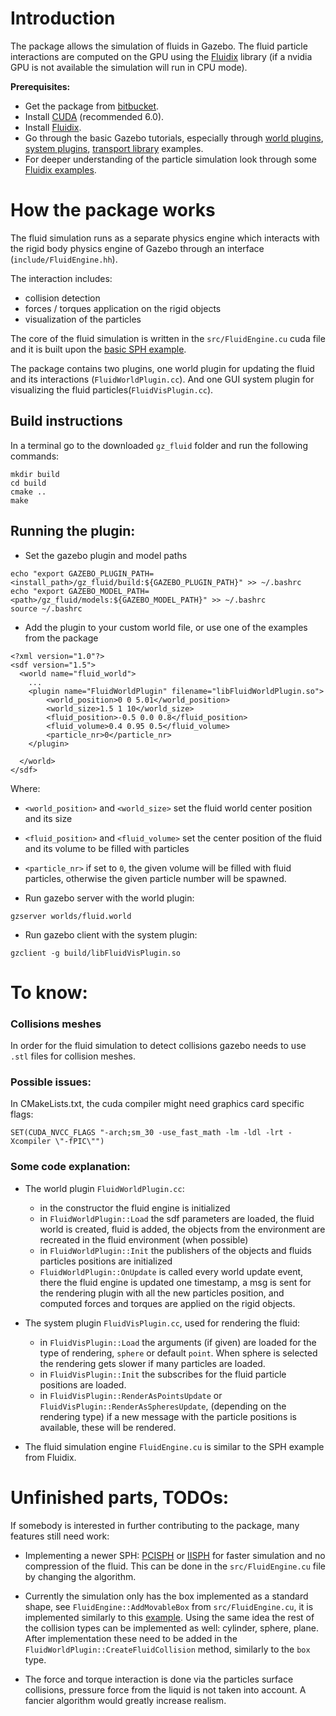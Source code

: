 # Introduction

The package allows the simulation of fluids in Gazebo. The fluid particle interactions are computed on the GPU 
using the [Fluidix](http://onezero.ca/documentation/) library (if a nvidia GPU is not available the simulation will run in CPU mode).

**Prerequisites:**

 * Get the package from [bitbucket](https://bitbucket.org/ahaidu/gz_fluid).
 * Install [CUDA](https://developer.nvidia.com/cuda-downloads) (recommended 6.0).
 * Install [Fluidix](http://onezero.ca/documentation/).
 * Go through the basic Gazebo tutorials, especially through [world plugins](http://gazebosim.org/tutorials?tut=plugins_world), [system plugins](http://gazebosim.org/tutorials?tut=system_plugin), [transport library](http://gazebosim.org/tutorials?cat=transport) examples.
 * For deeper understanding of the particle simulation look through some [Fluidix examples](http://onezero.ca/sample/?id=general_basic).

# How the package works

The fluid simulation runs as a separate physics engine which interacts with the rigid body physics engine of Gazebo through an interface (`include/FluidEngine.hh`). 

The interaction includes:
 * collision detection
 * forces / torques application on the rigid objects
 * visualization of the particles

The core of the fluid simulation is written in the `src/FluidEngine.cu` cuda file and it is built upon the [basic SPH example](http://onezero.ca/sample/?id=general_sph).

The package contains two plugins, one world plugin for updating the fluid and its interactions (`FluidWorldPlugin.cc`). And one GUI system plugin for visualizing the fluid particles(`FluidVisPlugin.cc`).

## Build instructions

In a terminal go to the downloaded `gz_fluid` folder and run the following commands:

~~~
mkdir build
cd build
cmake ..
make
~~~

## Running the plugin:

 * Set the gazebo plugin and model paths
~~~
echo "export GAZEBO_PLUGIN_PATH=<install_path>/gz_fluid/build:${GAZEBO_PLUGIN_PATH}" >> ~/.bashrc
echo "export GAZEBO_MODEL_PATH=<path>/gz_fluid/models:${GAZEBO_MODEL_PATH}" >> ~/.bashrc
source ~/.bashrc
~~~
 * Add the plugin to your custom world file, or use one of the examples from the package
~~~
<?xml version="1.0"?>
<sdf version="1.5">
  <world name="fluid_world">
    ...
    <plugin name="FluidWorldPlugin" filename="libFluidWorldPlugin.so">
		<world_position>0 0 5.01</world_position>
		<world_size>1.5 1 10</world_size>
		<fluid_position>-0.5 0.0 0.8</fluid_position>
		<fluid_volume>0.4 0.95 0.5</fluid_volume>
		<particle_nr>0</particle_nr>
	</plugin>

  </world>
</sdf>
~~~
Where:
  * `<world_position>` and `<world_size>` set the fluid world center position and its size
  * `<fluid_position>` and `<fluid_volume>` set the center position of the fluid and its volume to be filled with particles
  * `<particle_nr>` if set to `0`, the given volume will be filled with fluid particles, otherwise the given particle number will be spawned.


 * Run gazebo server with the world plugin:
~~~
gzserver worlds/fluid.world
~~~
 * Run gazebo client with the system plugin:
~~~
gzclient -g build/libFluidVisPlugin.so
~~~


# To know:

### Collisions meshes

In order for the fluid simulation to detect collisions gazebo needs to use `.stl` files for collision meshes.


### Possible issues:

In CMakeLists.txt, the cuda compiler might need graphics card specific flags:

  `SET(CUDA_NVCC_FLAGS "-arch;sm_30 -use_fast_math -lm -ldl -lrt -Xcompiler \"-fPIC\"")`
  
### Some code explanation:

 * The world plugin `FluidWorldPlugin.cc`:
    * in the constructor the fluid engine is initialized
    * in `FluidWorldPlugin::Load` the sdf parameters are loaded, the fluid world is created, fluid is added, the objects from the environment are recreated in the fluid environment (when possible)
    * in `FluidWorldPlugin::Init` the publishers of the objects and fluids particles positions are initialized
    * `FluidWorldPlugin::OnUpdate` is called every world update event, there the fluid engine is updated one timestamp, a msg is sent for the rendering plugin with all the new particles position, and computed forces and torques are applied on the rigid objects.

 * The system plugin `FluidVisPlugin.cc`, used for rendering the fluid:
    * in `FluidVisPlugin::Load` the arguments (if given) are loaded for the type of rendering, `sphere` or default `point`. When sphere is selected the rendering gets slower if many particles are loaded.
    * in `FluidVisPlugin::Init` the subscribes for the fluid particle positions are loaded.
    * in `FluidVisPlugin::RenderAsPointsUpdate` or `FluidVisPlugin::RenderAsSpheresUpdate`, (depending on the rendering type) if a new message with the particle positions is available, these will be rendered.

 * The fluid simulation engine `FluidEngine.cu` is similar to the SPH example from Fluidix.



# Unfinished parts, TODOs:
If somebody is interested in further contributing to the package, many features still need work:

 * Implementing a newer SPH: [PCISPH](https://sph-sjtu-f06.googlecode.com/files/a40-solenthaler.pdf) or [IISPH](http://cg.informatik.uni-freiburg.de/publications/2013_TVCG_IISPH.pdf) for faster simulation and no compression of the fluid. This can be done in the `src/FluidEngine.cu` file by changing the algorithm.

 * Currently the simulation only has the box implemented as a standard shape, see `FluidEngine::AddMovableBox` from `src/FluidEngine.cu`, it is implemented similarly to this [example](http://onezero.ca/sample/?id=init_manual). Using the same idea the rest of the collision types can be implemented as well: cylinder, sphere, plane. After implementation these need to be added in the `FluidWorldPlugin::CreateFluidCollision` method, similarly to the `box` type.

 * The force and torque interaction is done via the particles surface collisions, pressure force from the liquid is not taken into account. A fancier algorithm would greatly increase realism.
